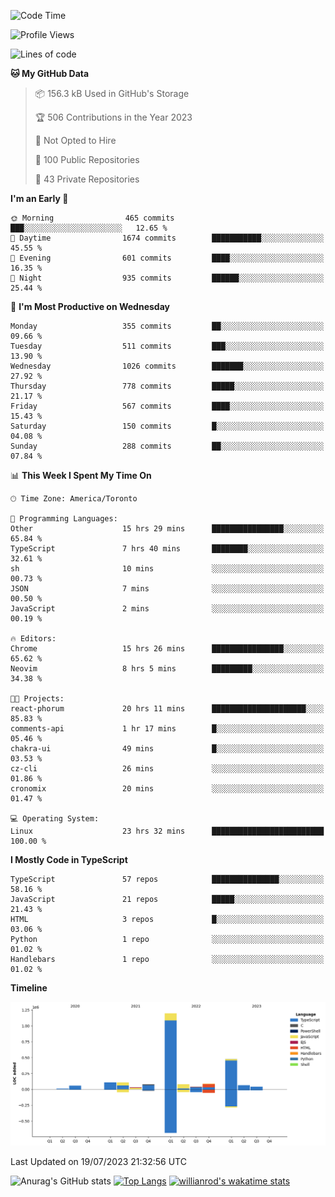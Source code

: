 <!--START_SECTION:waka-->
![Code Time](http://img.shields.io/badge/Code%20Time-415%20hrs%2044%20mins-blue)

![Profile Views](http://img.shields.io/badge/Profile%20Views-0-blue)

![Lines of code](https://img.shields.io/badge/From%20Hello%20World%20I%27ve%20Written-2.4%20million%20lines%20of%20code-blue)

**🐱 My GitHub Data** 

> 📦 156.3 kB Used in GitHub's Storage 
 > 
> 🏆 506 Contributions in the Year 2023
 > 
> 🚫 Not Opted to Hire
 > 
> 📜 100 Public Repositories 
 > 
> 🔑 43 Private Repositories 
 > 
**I'm an Early 🐤** 

```text
🌞 Morning                465 commits         ███░░░░░░░░░░░░░░░░░░░░░░   12.65 % 
🌆 Daytime                1674 commits        ███████████░░░░░░░░░░░░░░   45.55 % 
🌃 Evening                601 commits         ████░░░░░░░░░░░░░░░░░░░░░   16.35 % 
🌙 Night                  935 commits         ██████░░░░░░░░░░░░░░░░░░░   25.44 % 
```
📅 **I'm Most Productive on Wednesday** 

```text
Monday                   355 commits         ██░░░░░░░░░░░░░░░░░░░░░░░   09.66 % 
Tuesday                  511 commits         ███░░░░░░░░░░░░░░░░░░░░░░   13.90 % 
Wednesday                1026 commits        ███████░░░░░░░░░░░░░░░░░░   27.92 % 
Thursday                 778 commits         █████░░░░░░░░░░░░░░░░░░░░   21.17 % 
Friday                   567 commits         ████░░░░░░░░░░░░░░░░░░░░░   15.43 % 
Saturday                 150 commits         █░░░░░░░░░░░░░░░░░░░░░░░░   04.08 % 
Sunday                   288 commits         ██░░░░░░░░░░░░░░░░░░░░░░░   07.84 % 
```


📊 **This Week I Spent My Time On** 

```text
🕑︎ Time Zone: America/Toronto

💬 Programming Languages: 
Other                    15 hrs 29 mins      ████████████████░░░░░░░░░   65.84 % 
TypeScript               7 hrs 40 mins       ████████░░░░░░░░░░░░░░░░░   32.61 % 
sh                       10 mins             ░░░░░░░░░░░░░░░░░░░░░░░░░   00.73 % 
JSON                     7 mins              ░░░░░░░░░░░░░░░░░░░░░░░░░   00.50 % 
JavaScript               2 mins              ░░░░░░░░░░░░░░░░░░░░░░░░░   00.19 % 

🔥 Editors: 
Chrome                   15 hrs 26 mins      ████████████████░░░░░░░░░   65.62 % 
Neovim                   8 hrs 5 mins        █████████░░░░░░░░░░░░░░░░   34.38 % 

🐱‍💻 Projects: 
react-phorum             20 hrs 11 mins      █████████████████████░░░░   85.83 % 
comments-api             1 hr 17 mins        █░░░░░░░░░░░░░░░░░░░░░░░░   05.46 % 
chakra-ui                49 mins             █░░░░░░░░░░░░░░░░░░░░░░░░   03.53 % 
cz-cli                   26 mins             ░░░░░░░░░░░░░░░░░░░░░░░░░   01.86 % 
cronomix                 20 mins             ░░░░░░░░░░░░░░░░░░░░░░░░░   01.47 % 

💻 Operating System: 
Linux                    23 hrs 32 mins      █████████████████████████   100.00 % 
```

**I Mostly Code in TypeScript** 

```text
TypeScript               57 repos            ███████████████░░░░░░░░░░   58.16 % 
JavaScript               21 repos            █████░░░░░░░░░░░░░░░░░░░░   21.43 % 
HTML                     3 repos             █░░░░░░░░░░░░░░░░░░░░░░░░   03.06 % 
Python                   1 repo              ░░░░░░░░░░░░░░░░░░░░░░░░░   01.02 % 
Handlebars               1 repo              ░░░░░░░░░░░░░░░░░░░░░░░░░   01.02 % 
```



**Timeline**

![Lines of Code chart](https://raw.githubusercontent.com/wise-introvert/wise-introvert/master/assets/bar_graph.png)


 Last Updated on 19/07/2023 21:32:56 UTC
<!--END_SECTION:waka-->

![Anurag's GitHub stats](https://github-readme-stats.vercel.app/api?username=wise-introvert&count_private=true&show_icons=true)
[![Top Langs](https://github-readme-stats.vercel.app/api/top-langs/?username=wise-introvert&langs_count=10)](https://github.com/anuraghazra/github-readme-stats)
[![willianrod's wakatime stats](https://github-readme-stats.vercel.app/api/wakatime?username=wiseintrovert)](https://github.com/anuraghazra/github-readme-stats)

